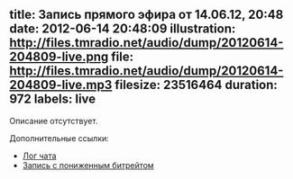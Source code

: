 title: Запись прямого эфира от 14.06.12, 20:48
date: 2012-06-14 20:48:09
illustration: http://files.tmradio.net/audio/dump/20120614-204809-live.png
file: http://files.tmradio.net/audio/dump/20120614-204809-live.mp3
filesize: 23516464
duration: 972
labels: live
---
Описание отсутствует.

Дополнительные ссылки:

- [Лог чата](http://files.tmradio.net/audio/dump/20120614-204809-live.log)
- [Запись с пониженным битрейтом](http://files.tmradio.net/audio/dump/20120614-204809-live-lofi.ogg)
